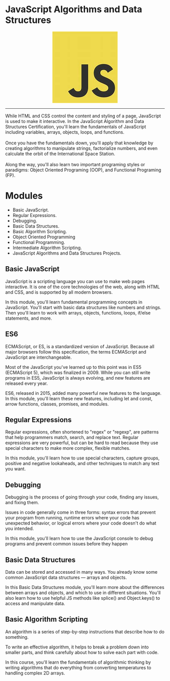 # JavaScript Algorithms and Data Structures
<p align="center">
  <img src="https://github.com/modhtanmay/JavaScript-Algorithms-and-DataStructures/blob/master/Images/OIP.jpeg" />
</p>
<hr>
While HTML and CSS control the content and styling of a page, JavaScript is used to make it interactive. In the JavaScript Algorithm and Data Structures Certification, you'll learn the fundamentals of JavaScript including variables, arrays, objects, loops, and functions.
<br><br>
Once you have the fundamentals down, you'll apply that knowledge by creating algorithms to manipulate strings, factorialize numbers, and even calculate the orbit of the International Space Station.
<br><br>
Along the way, you'll also learn two important programing styles or paradigms: Object Oriented Programing (OOP), and Functional Programing (FP).

# Modules
* Basic JavaScript.
* Regular Expressions.
* Debugging.
* Basic Data Structures.
* Basic Algorithm Scripting.
* Object Oriented Programming
* Functional Programming.
* Intermediate Algorithm Scripting.
* JavaScript Algorithms and Data Structures Projects.

##  Basic JavaScript
JavaScript is a scripting language you can use to make web pages interactive. It is one of the core technologies of the web, along with HTML and CSS, and is supported by all modern browsers.

In this module, you'll learn fundamental programming concepts in JavaScript. You'll start with basic data structures like numbers and strings. Then you'll learn to work with arrays, objects, functions, loops, if/else statements, and more.

## ES6
ECMAScript, or ES, is a standardized version of JavaScript. Because all major browsers follow this specification, the terms ECMAScript and JavaScript are interchangeable.

Most of the JavaScript you've learned up to this point was in ES5 (ECMAScript 5), which was finalized in 2009. While you can still write programs in ES5, JavaScript is always evolving, and new features are released every year.

ES6, released in 2015, added many powerful new features to the language. In this module, you'll learn these new features, including let and const, arrow functions, classes, promises, and modules.

## Regular Expressions
Regular expressions, often shortened to "regex" or "regexp", are patterns that help programmers match, search, and replace text. Regular expressions are very powerful, but can be hard to read because they use special characters to make more complex, flexible matches.

In this module, you'll learn how to use special characters, capture groups, positive and negative lookaheads, and other techniques to match any text you want.

## Debugging
Debugging is the process of going through your code, finding any issues, and fixing them.

Issues in code generally come in three forms: syntax errors that prevent your program from running, runtime errors where your code has unexpected behavior, or logical errors where your code doesn't do what you intended.

In this module, you'll learn how to use the JavaScript console to debug programs and prevent common issues before they happen

## Basic Data Structures
Data can be stored and accessed in many ways. You already know some common JavaScript data structures — arrays and objects.

In this Basic Data Structures module, you'll learn more about the differences between arrays and objects, and which to use in different situations. You'll also learn how to use helpful JS methods like splice() and Object.keys() to access and manipulate data.

## Basic Algorithm Scripting
An algorithm is a series of step-by-step instructions that describe how to do something.

To write an effective algorithm, it helps to break a problem down into smaller parts, and think carefully about how to solve each part with code.

In this course, you'll learn the fundamentals of algorithmic thinking by writing algorithms that do everything from converting temperatures to handling complex 2D arrays.